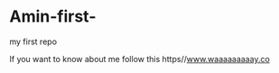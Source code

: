Amin-first-
===========

my first repo

If you want to know about me follow this 
https//www.waaaaaaaaay.co
